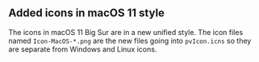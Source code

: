 ## Added icons in macOS 11 style ##

The icons in macOS 11 Big Sur are in a new unified style. The icon files named
`Icon-MacOS-*.png` are the new files going into `pvIcon.icns` so they are
separate from Windows and Linux icons.
